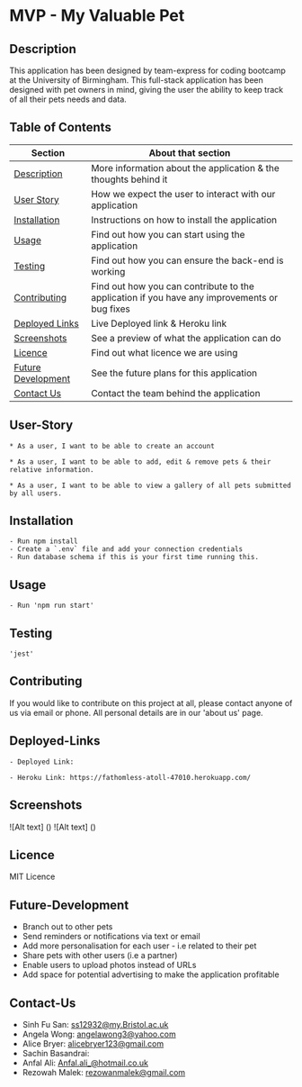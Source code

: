 # MVP - My Valuable Pet

## Description

This application has been designed by team-express for coding bootcamp at the University of Birmingham. This full-stack application has been designed with pet owners in mind, giving the user the ability to keep track of all their pets needs and data.


## Table of Contents


| Section| About that section |
|----------- | ----------- |
|[Description](#description)| More information about the application & the thoughts behind it |
|[User Story](#user-story)| How we expect the user to interact with our application|
|[Installation](#installation)| Instructions on how to install the application  |
[Usage](#usage)| Find out how you can start using the application |
[Testing](#testing) | Find out how you can ensure the back-end is working |
[Contributing](#contributing)| Find out how you can contribute to the application if you have any improvements or bug fixes|
[Deployed Links](#deployed-links )| Live Deployed link & Heroku link |
[Screenshots](#screenshots)| See a preview of what the application can do |
[Licence](#licence)| Find out what licence we are using |
[Future Development](#future-development)| See the future plans for this application |
[Contact Us](#contact-us)| Contact the team behind the application |

## User-Story
```
* As a user, I want to be able to create an account

* As a user, I want to be able to add, edit & remove pets & their relative information.

* As a user, I want to be able to view a gallery of all pets submitted by all users.

```

## Installation
```
- Run npm install
- Create a `.env` file and add your connection credentials
- Run database schema if this is your first time running this.
```

## Usage
```
- Run 'npm run start'

```

## Testing

```
'jest'
```

## Contributing
If you would like to contribute on this project at all, please contact anyone of us via email or phone. All personal details are in our 'about us' page. 


## Deployed-Links
```
- Deployed Link: 

- Heroku Link: https://fathomless-atoll-47010.herokuapp.com/
```

## Screenshots
![Alt text] ()
![Alt text] ()

## Licence
MIT Licence

## Future-Development

- Branch out to other pets 
- Send reminders or notifications via text or email 
- Add more personalisation for each user - i.e related to their pet 
- Share pets with other users (i.e a partner)  
- Enable users to upload photos instead of URLs
- Add space for potential advertising to make the application profitable


## Contact-Us

- Sinh Fu San: ss12932@my.Bristol.ac.uk 
- Angela Wong: angelawong3@yahoo.com 
- Alice Bryer: alicebryer123@gmail.com
- Sachin Basandrai:
- Anfal Ali: Anfal.ali_@hotmail.co.uk 
- Rezowah Malek: rezowanmalek@gmail.com 







